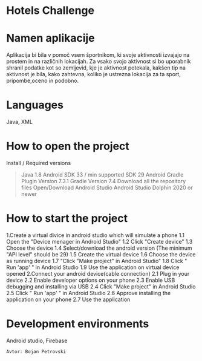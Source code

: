 # Hotels Challenge


# Namen aplikacije
Aplikacija bi bila v pomoč vsem športnikom, ki svoje aktivnosti izvajajo na prostem in na različnih lokacijah. Za vsako svojo aktivnost si bo uporabnik shranil podatke kot so zemljevid, kje je aktivnost potekala, kakšen tip na aktivnost je bila, kako zahtevna, koliko je ustrezna lokacija za ta sport, pripombe,oceno in podobno.

# Languages
Java, XML

# How to open the project
Install / Required versions
  >Java 1.8
  >Android SDK 33 / min supported SDK 29
  >Android Gradle Plugin Version 7.3.1
  >Gradle Version 7.4
Download all the repository files
Open/Download Android Studio 
>Android Studio Dolphin 2020 or newer

# How to start the project
1.Create a virtual divice in android studio which will simulate a phone
  1.1 Open the "Device menager in Android Studio"
  1.2 Click "Create device"
  1.3 Choose the device
  1.4 Select/download the android version (The minimum "API level" should be 29)
  1.5 Create the virtual device
  1.6 Choose the device as running device
  1.7 "Click "Make project" in Android Studio"
  1.8 Click " Run 'app' " in Android Studio
  1.9 Use the application on virtual device opened
2.Connect your android device(cable connection)
  2.1 Plug in your device
  2.2 Enable developer options on your phone
  2.3 Enable USB debugging and installing via USB
  2.4 Click "Make project" in Android Studio
  2.5 Click " Run 'app' " in Android Studio
  2.6 Approve installing the application on your phone
  2.7 Use the application

# Development environments
Android studio, Firebase

```bash
Avtor: Bojan Petrovski
```

